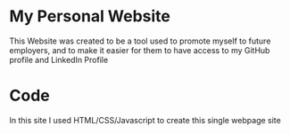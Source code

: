 # My Personal Website

This Website was created to be a tool used to promote myself to future employers,
and to make it easier for them to have access to my GitHub profile and LinkedIn Profile

# Code

In this site I used HTML/CSS/Javascript to create this single webpage site
